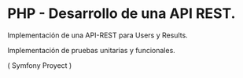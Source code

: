 PHP - Desarrollo de una API REST.
==========


Implementación de una API-REST para Users y Results.

Implementación de pruebas unitarias y funcionales.

( Symfony Proyect )
